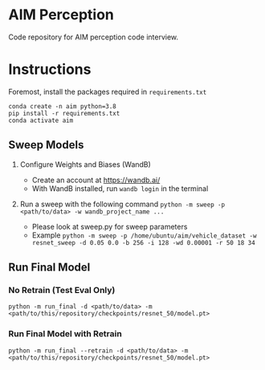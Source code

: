 # AIM Perception
Code repository for AIM perception code interview.

# Instructions
Foremost, install the packages required in `requirements.txt`

```
conda create -n aim python=3.8
pip install -r requirements.txt
conda activate aim
```

## Sweep Models
1. Configure Weights and Biases (WandB)
    - Create an account at https://wandb.ai/
    - With WandB installed, run `wandb login` in the terminal

2. Run a sweep with the following command `python -m sweep -p <path/to/data> -w wandb_project_name ...`
    - Please look at sweep.py for sweep parameters
    - Example `python -m sweep -p /home/ubuntu/aim/vehicle_dataset -w resnet_sweep -d 0.05 0.0 -b 256 -i 128 -wd 0.00001 -r 50 18 34`

## Run Final Model 
### No Retrain (Test Eval Only)
`python -m run_final -d <path/to/data> -m <path/to/this/repository/checkpoints/resnet_50/model.pt>`

### Run Final Model with Retrain
`python -m run_final --retrain -d <path/to/data> -m <path/to/this/repository/checkpoints/resnet_50/model.pt>`